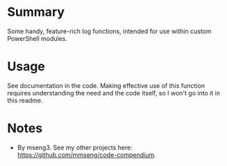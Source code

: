 # Summary
Some handy, feature-rich log functions, intended for use within custom PowerShell modules.  

# Usage
See documentation in the code. Making effective use of this function requires understanding the need and the code itself, so I won't go into it in this readme.  

# Notes
- By mseng3. See my other projects here: https://github.com/mmseng/code-compendium.